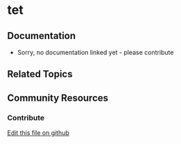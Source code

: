 # tet

## Documentation

* Sorry, no documentation linked yet - please contribute

## Related Topics

## Community Resources

### Contribute

[Edit this file on github](https://github.com/olafk/controlpanel-documentation-docs/blob/master/md/73en/com_liferay_depot_web_portlet_DepotAdminPortlet/depot_edit_depot_entry.md)
